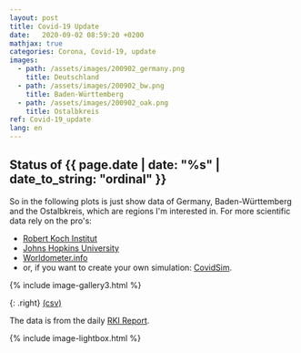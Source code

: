 ```yaml
---
layout: post
title: Covid-19 Update
date:   2020-09-02 08:59:20 +0200
mathjax: true
categories: Corona, Covid-19, update
images:
  - path: /assets/images/200902_germany.png
    title: Deutschland
  - path: /assets/images/200902_bw.png
    title: Baden-Württemberg
  - path: /assets/images/200902_oak.png
    title: Ostalbkreis
ref: Covid-19_update
lang: en
---
```


## Status of {{ page.date | date: "%s" | date_to_string: "ordinal" }}

So in the following plots is just show data of Germany, Baden-Württemberg and
the Ostalbkreis, which are regions I'm interested in. For more scientific data
rely on the pro's:

* [Robert Koch Institut](https://www.rki.de/DE/Content/InfAZ/N/Neuartiges_Coronavirus/nCoV.html)
* [Johns Hopkins University](https://gisanddata.maps.arcgis.com/apps/opsdashboard/index.html#/bda7594740fd40299423467b48e9ecf6)
* [Worldometer.info](https://www.worldometers.info/coronavirus/country/germany/)
* or, if you want to create your own simulation: [CovidSim](http://covidsim.eu).

{% include image-gallery3.html %}

{: .right}
[(csv)](https://opendata.arcgis.com/datasets/dd4580c810204019a7b8eb3e0b329dd6_0.csv)

The data is from the daily [RKI
Report](https://www.rki.de/DE/Content/InfAZ/N/Neuartiges_Coronavirus/Fallzahlen.html).

{% include image-lightbox.html %}
